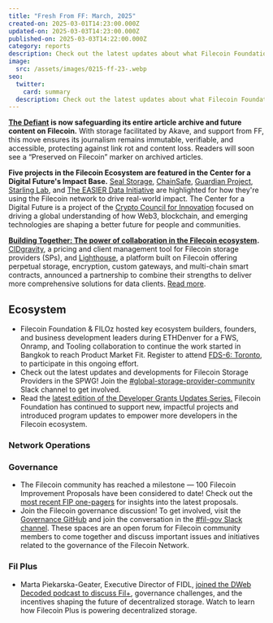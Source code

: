 ```yaml
---
title: "Fresh From FF: March, 2025"
created-on: 2025-03-01T14:23:00.000Z
updated-on: 2025-03-03T14:23:00.000Z
published-on: 2025-03-03T14:22:00.000Z
category: reports
description: Check out the latest updates about what Filecoin Foundation has been up to.
image:
  src: /assets/images/0215-ff-23-.webp
seo:
  twitter:
    card: summary
  description: Check out the latest updates about what Filecoin Foundation has been up to.
---
```

**[The Defiant](https://thedefiant.io/news/defi/the-defiant-to-preserve-article-archives-on-filecoin) is now safeguarding its entire article archive and future content on Filecoin.** With storage facilitated by Akave, and support from FF, this move ensures its journalism remains immutable, verifiable, and accessible, protecting against link rot and content loss. Readers will soon see a “Preserved on Filecoin” marker on archived articles. 

**Five projects in the Filecoin Ecosystem are featured in the Center for a Digital Future's Impact Base.** [Seal Storage](https://www.centerforadigitalfuture.org/blog/60kqfdgb4f8kljqy1j4ujvaqr1bx5y-364pg-bskhw-58gfs-c9t7w-cz4j6?utm_source=upload.fil.org&utm_medium=newsletter&utm_campaign=your-guide-to-filecoin-community-events-at-ethdenver&_bhlid=9dee41524f6c66b5d412d8649eb4899ffcc51905), [ChainSafe](https://www.centerforadigitalfuture.org/blog/60kqfdgb4f8kljqy1j4ujvaqr1bx5y-364pg-bskhw-hhekb?utm_source=upload.fil.org&utm_medium=newsletter&utm_campaign=your-guide-to-filecoin-community-events-at-ethdenver&_bhlid=0f11fec0a782f492a0656f77e0bf41bf3a565de4), [Guardian Project](https://www.centerforadigitalfuture.org/blog/60kqfdgb4f8kljqy1j4ujvaqr1bx5y-364pg-bskhw-58gfs-c9t7w-cz4j6?utm_source=upload.fil.org&utm_medium=newsletter&utm_campaign=your-guide-to-filecoin-community-events-at-ethdenver&_bhlid=e9307dbcd8c3829c2ef14114dc5c64953a5be9d4), [Starling Lab](https://www.centerforadigitalfuture.org/blog/60kqfdgb4f8kljqy1j4ujvaqr1bx5y-364pg-bskhw-58gfs-c9t7w-k6xnh?utm_source=upload.fil.org&utm_medium=newsletter&utm_campaign=your-guide-to-filecoin-community-events-at-ethdenver&_bhlid=94998cb332444bc8766b21e910ca516f9801cab4), and [The EASIER Data Initiative](https://www.centerforadigitalfuture.org/blog/60kqfdgb4f8kljqy1j4ujvaqr1bx5y-364pg-bskhw-pn9rt?utm_source=upload.fil.org&utm_medium=newsletter&utm_campaign=your-guide-to-filecoin-community-events-at-ethdenver&_bhlid=cb7c7c3bf0a4085054bbd82c8d43bef957d66aea) are highlighted for how they're using the Filecoin network to drive real-world impact. The Center for a Digital Future is a project of the [Crypto Council for Innovation](https://cryptoforinnovation.org/tag/impact-base/?utm_source=upload.fil.org&utm_medium=newsletter&utm_campaign=your-guide-to-filecoin-community-events-at-ethdenver&_bhlid=18eb238dcdfe7f510d346dd191e4de79a1d70513) focused on driving a global understanding of how Web3, blockchain, and emerging technologies are shaping a better future for people and communities.

**[Building Together: The power of collaboration in the Filecoin ecosystem](https://fil.org/blog/building-together-the-power-of-collaboration-in-the-filecoin-ecosystem).** [CIDgravity](https://fil.org/ecosystem-explorer/cidgravity), a pricing and client management tool for Filecoin storage providers (SPs), and [Lighthouse](https://fil.org/ecosystem-explorer/lighthouse), a platform built on Filecoin offering perpetual storage, encryption, custom gateways, and multi-chain smart contracts, announced a partnership to combine their strengths to deliver more comprehensive solutions for data clients. [Read more](https://fil.org/blog/building-together-the-power-of-collaboration-in-the-filecoin-ecosystem). 

## Ecosystem 

* Filecoin Foundation & FILOz hosted key ecosystem builders, founders, and business development leaders during ETHDenver for a FWS, Onramp, and Tooling collaboration to continue the work started in Bangkok to reach Product Market Fit. Register to attend [FDS-6: Toronto](https://www.fildev.io/FDS-6), to participate in this ongoing effort. 
* Check out the latest updates and developments for Filecoin Storage Providers in the SPWG! Join the [\#global-storage-provider-community](https://filecoinproject.slack.com/archives/C02GQUMFQVA) Slack channel to get involved. 
* Read the [latest edition of the Developer Grants Updates Series.](https://fil.org/blog/developer-grants-updates-february-2025) Filecoin Foundation has continued to support new, impactful projects and introduced program updates to empower more developers in the Filecoin ecosystem. 

### Network Operations

### Governance

* The Filecoin community has reached a milestone — 100 Filecoin Improvement Proposals have been considered to date! Check out the [most recent FIP one-pagers](https://x.com/fil_gov/status/1889728327188947338) for insights into the latest proposals. 
* Join the Filecoin governance discussion! To get involved, visit the [Governance GitHub](https://github.com/filecoin-project/FIPs) and join the conversation in the [\#fil-gov Slack channel](https://filecoinproject.slack.com/archives/C0535S9TUUF). These spaces are an open forum for Filecoin community members to come together and discuss important issues and initiatives related to the governance of the Filecoin Network.

### Fil Plus

* Marta Piekarska-Geater, Executive Director of FIDL, [joined the DWeb Decoded podcast to discuss Fil+](https://youtu.be/TKaRTgmz5Yg?feature=shared), governance challenges, and the incentives shaping the future of decentralized storage. Watch to learn how Filecoin Plus is powering decentralized storage.
